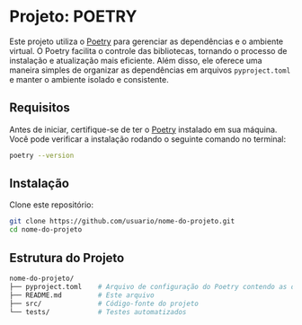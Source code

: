 # Projeto: POETRY

Este projeto utiliza o [Poetry](https://python-poetry.org/) para gerenciar as dependências e o ambiente virtual. O Poetry facilita o controle das bibliotecas, tornando o processo de instalação e atualização mais eficiente. Além disso, ele oferece uma maneira simples de organizar as dependências em arquivos `pyproject.toml` e manter o ambiente isolado e consistente.

## Requisitos

Antes de iniciar, certifique-se de ter o [Poetry](https://python-poetry.org/docs/#installation) instalado em sua máquina. Você pode verificar a instalação rodando o seguinte comando no terminal:

```bash
poetry --version

````
## Instalação

Clone este repositório:

```bash
git clone https://github.com/usuario/nome-do-projeto.git
cd nome-do-projeto
````

## Estrutura do Projeto

```bash
nome-do-projeto/
├── pyproject.toml    # Arquivo de configuração do Poetry contendo as dependências
├── README.md         # Este arquivo
├── src/              # Código-fonte do projeto
└── tests/            # Testes automatizados


